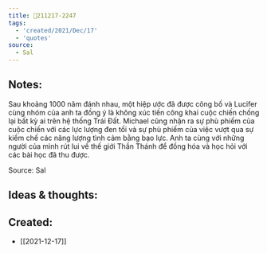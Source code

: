 ```yaml
---
title: 💬211217-2247
tags:
  - 'created/2021/Dec/17'
  - 'quotes'
source:
  - Sal
---
```


## Notes:
Sau khoảng 1000 năm đánh nhau, một hiệp ước đã được công bố và Lucifer cùng nhóm của anh ta đồng ý là không xúc tiến công khai cuộc chiến chống lại bất kỳ ai trên hệ thống Trái Đất. Michael cũng nhận ra sự phù phiếm của cuộc chiến với các lực lượng đen tối và sự phù phiếm của việc vượt qua sự kiềm chế các năng lượng tình cảm bằng bạo lực. Anh ta cùng với những người của mình rút lui về thế giới Thần Thánh để đồng hóa và học hỏi với các bài học đã thu được.

Source: Sal

## Ideas & thoughts:

## Created:
- [[2021-12-17]]

